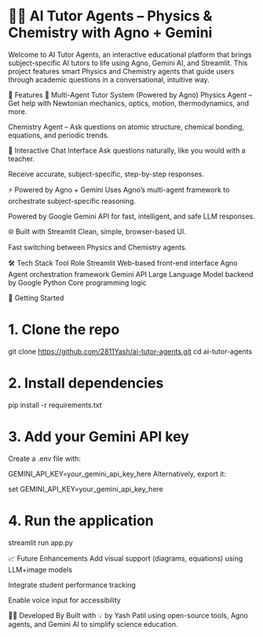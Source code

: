 # 🧪📘 AI Tutor Agents – Physics & Chemistry with Agno + Gemini
Welcome to AI Tutor Agents, an interactive educational platform that brings subject-specific AI tutors to life using Agno, Gemini AI, and Streamlit. This project features smart Physics and Chemistry agents that guide users through academic questions in a conversational, intuitive way.

🚀 Features
🧠 Multi-Agent Tutor System (Powered by Agno)
Physics Agent – Get help with Newtonian mechanics, optics, motion, thermodynamics, and more.

Chemistry Agent – Ask questions on atomic structure, chemical bonding, equations, and periodic trends.

💬 Interactive Chat Interface
Ask questions naturally, like you would with a teacher.

Receive accurate, subject-specific, step-by-step responses.

⚡ Powered by Agno + Gemini
Uses Agno’s multi-agent framework to orchestrate subject-specific reasoning.

Powered by Google Gemini API for fast, intelligent, and safe LLM responses.

🌐 Built with Streamlit
Clean, simple, browser-based UI.

Fast switching between Physics and Chemistry agents.

🛠️ Tech Stack
Tool	Role
Streamlit	Web-based front-end interface
Agno	Agent orchestration framework
Gemini API	Large Language Model backend by Google
Python	Core programming logic

🔧 Getting Started
# 1. Clone the repo
git clone https://github.com/2811Yash/ai-tutor-agents.git
cd ai-tutor-agents
# 2. Install dependencies

pip install -r requirements.txt
# 3. Add your Gemini API key
Create a .env file with:

GEMINI_API_KEY=your_gemini_api_key_here
Alternatively, export it:

set GEMINI_API_KEY=your_gemini_api_key_here
# 4. Run the application

streamlit run app.py

📈 Future Enhancements
Add visual support (diagrams, equations) using LLM+image models

Integrate student performance tracking

Enable voice input for accessibility

👨‍🏫 Developed By
Built with 💡 by Yash Patil using open-source tools, Agno agents, and Gemini AI to simplify science education.
